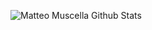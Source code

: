 ![Matteo Muscella Github Stats](https://github-readme-stats.vercel.app/api?username=mattmusc&show_icons=true&theme=dracula)
